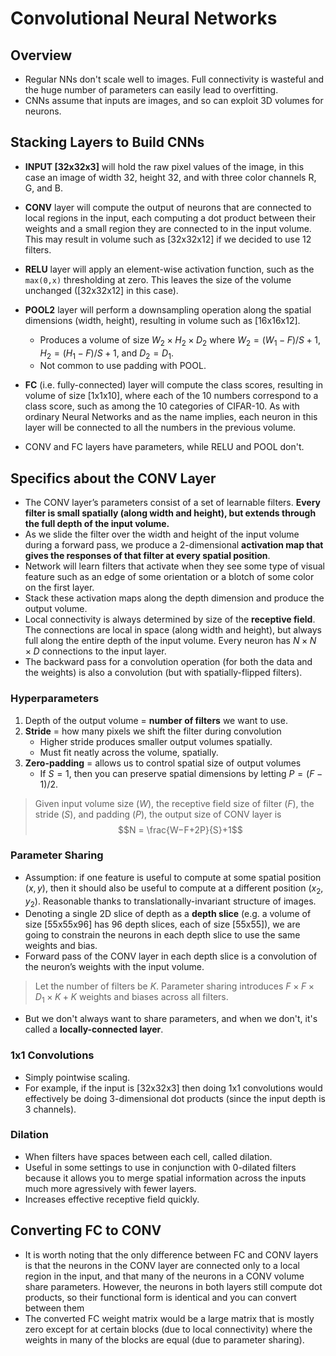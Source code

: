 # Convolutional Neural Networks

## Overview
- Regular NNs don't scale well to images. Full connectivity is wasteful and the huge number of parameters can easily lead to overfitting.
- CNNs assume that inputs are images, and so can exploit 3D volumes for neurons.

## Stacking Layers to Build CNNs
- **INPUT [32x32x3]** will hold the raw pixel values of the image, in this case an image of width 32, height 32, and with three color channels R, G, and B.
- **CONV** layer will compute the output of neurons that are connected to local regions in the input, each computing a dot product between their weights and a small region they are connected to in the input volume. This may result in volume such as [32x32x12] if we decided to use 12 filters.
- **RELU** layer will apply an element-wise activation function, such as the `max(0,x)` thresholding at zero. This leaves the size of the volume unchanged ([32x32x12] in this case).
- **POOL2** layer will perform a downsampling operation along the spatial dimensions (width, height), resulting in volume such as [16x16x12].
	- Produces a volume of size $W_2\times H_2\times D_2$ where $W_2=(W_1−F)/S+1$, $H_2=(H_1−F)/S+1$, and $D_2=D_1$.
	- Not common to use padding with POOL.
- **FC** (i.e. fully-connected) layer will compute the class scores, resulting in volume of size [1x1x10], where each of the 10 numbers correspond to a class score, such as among the 10 categories of CIFAR-10. As with ordinary Neural Networks and as the name implies, each neuron in this layer will be connected to all the numbers in the previous volume.


- CONV and FC layers have parameters, while RELU and POOL don't. 

## Specifics about the CONV Layer
- The CONV layer’s parameters consist of a set of learnable filters. **Every filter is small spatially (along width and height), but extends through the full depth of the input volume.**
- As we slide the filter over the width and height of the input volume during a forward pass, we produce a 2-dimensional **activation map that gives the responses of that filter at every spatial position**.
- Network will learn filters that activate when they see some type of visual feature such as an edge of some orientation or a blotch of some color on the first layer.
- Stack these activation maps along the depth dimension and produce the output volume.
- Local connectivity is always determined by size of the **receptive field**. The connections are local in space (along width and height), but always full along the entire depth of the input volume. Every neuron has $N \times N \times D$ connections to the input layer.
- The backward pass for a convolution operation (for both the data and the weights) is also a convolution (but with spatially-flipped filters).

### Hyperparameters
1. Depth of the output volume = **number of filters** we want to use.
2. **Stride** = how many pixels we shift the filter during convolution
	- Higher stride produces smaller output volumes spatially.
	- Must fit neatly across the volume, spatially.
3. **Zero-padding** = allows us to control spatial size of output volumes
	- If $S = 1$, then you can preserve spatial dimensions by letting $P = (F-1)/2$.

>Given input volume size ($W$), the receptive field size of filter ($F$), the stride ($S$), and padding ($P$), the output size of CONV layer is $$N = \frac{W−F+2P}{S}+1$$

### Parameter Sharing
- Assumption: if one feature is useful to compute at some spatial position $(x, y)$, then it should also be useful to compute at a different position $(x_2, y_2)$. Reasonable thanks to translationally-invariant structure of images.
- Denoting a single 2D slice of depth as a **depth slice** (e.g. a volume of size [55x55x96] has 96 depth slices, each of size [55x55]), we are going to constrain the neurons in each depth slice to use the same weights and bias.
- Forward pass of the CONV layer in each depth slice is a convolution of the neuron’s weights with the input volume.

> Let the number of filters be $K$. Parameter sharing introduces $F \times F \times D_1 \times K + K$ weights and biases across all filters.

- But we don't always want to share parameters, and when we don't, it's called a **locally-connected layer**.

### 1x1 Convolutions
- Simply pointwise scaling.
- For example, if the input is [32x32x3] then doing 1x1 convolutions would effectively be doing 3-dimensional dot products (since the input depth is 3 channels).

### Dilation
- When filters have spaces between each cell, called dilation.
- Useful in some settings to use in conjunction with 0-dilated filters because it allows you to merge spatial information across the inputs much more agressively with fewer layers.
- Increases effective receptive field quickly.

## Converting FC to CONV
- It is worth noting that the only difference between FC and CONV layers is that the neurons in the CONV layer are connected only to a local region in the input, and that many of the neurons in a CONV volume share parameters. However, the neurons in both layers still compute dot products, so their functional form is identical and you can convert between them
- The converted FC weight matrix would be a large matrix that is mostly zero except for at certain blocks (due to local connectivity) where the weights in many of the blocks are equal (due to parameter sharing).

